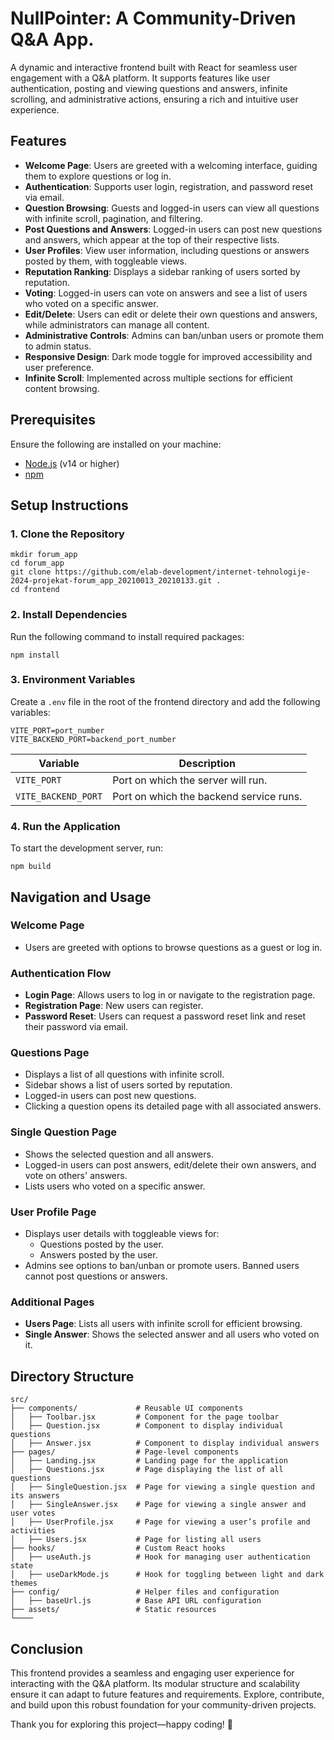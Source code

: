 # NullPointer: A Community-Driven Q&A App.

A dynamic and interactive frontend built with React for seamless user engagement with a Q&A platform. It supports features like user authentication, posting and viewing questions and answers, infinite scrolling, and administrative actions, ensuring a rich and intuitive user experience.

## Features

- **Welcome Page**: Users are greeted with a welcoming interface, guiding them to explore questions or log in.
- **Authentication**: Supports user login, registration, and password reset via email.
- **Question Browsing**: Guests and logged-in users can view all questions with infinite scroll, pagination, and filtering.
- **Post Questions and Answers**: Logged-in users can post new questions and answers, which appear at the top of their respective lists.
- **User Profiles**: View user information, including questions or answers posted by them, with toggleable views.
- **Reputation Ranking**: Displays a sidebar ranking of users sorted by reputation.
- **Voting**: Logged-in users can vote on answers and see a list of users who voted on a specific answer.
- **Edit/Delete**: Users can edit or delete their own questions and answers, while administrators can manage all content.
- **Administrative Controls**: Admins can ban/unban users or promote them to admin status.
- **Responsive Design**: Dark mode toggle for improved accessibility and user preference.
- **Infinite Scroll**: Implemented across multiple sections for efficient content browsing.

## Prerequisites

Ensure the following are installed on your machine:

- [Node.js](https://nodejs.org/) (v14 or higher)
- [npm](https://www.npmjs.com/)

## Setup Instructions

### 1. Clone the Repository

```
mkdir forum_app
cd forum_app
git clone https://github.com/elab-development/internet-tehnologije-2024-projekat-forum_app_20210013_20210133.git .
cd frontend
```

### 2. Install Dependencies

Run the following command to install required packages:

```
npm install
```

### 3. Environment Variables

Create a `.env` file in the root of the frontend directory and add the following variables:

```
VITE_PORT=port_number
VITE_BACKEND_PORT=backend_port_number
```

| Variable            | Description                             |
| ------------------- | --------------------------------------- |
| `VITE_PORT`         | Port on which the server will run.      |
| `VITE_BACKEND_PORT` | Port on which the backend service runs. |

### 4. Run the Application

To start the development server, run:

```
npm build
```

## Navigation and Usage

### Welcome Page

- Users are greeted with options to browse questions as a guest or log in.

### Authentication Flow

- **Login Page**: Allows users to log in or navigate to the registration page.
- **Registration Page**: New users can register.
- **Password Reset**: Users can request a password reset link and reset their password via email.

### Questions Page

- Displays a list of all questions with infinite scroll.
- Sidebar shows a list of users sorted by reputation.
- Logged-in users can post new questions.
- Clicking a question opens its detailed page with all associated answers.

### Single Question Page

- Shows the selected question and all answers.
- Logged-in users can post answers, edit/delete their own answers, and vote on others' answers.
- Lists users who voted on a specific answer.

### User Profile Page

- Displays user details with toggleable views for:
  - Questions posted by the user.
  - Answers posted by the user.
- Admins see options to ban/unban or promote users. Banned users cannot post questions or answers.

### Additional Pages

- **Users Page**: Lists all users with infinite scroll for efficient browsing.
- **Single Answer**: Shows the selected answer and all users who voted on it.

## Directory Structure

```
src/
├── components/             # Reusable UI components
│   ├── Toolbar.jsx         # Component for the page toolbar
│   ├── Question.jsx        # Component to display individual questions
│   ├── Answer.jsx          # Component to display individual answers
├── pages/                  # Page-level components
│   ├── Landing.jsx         # Landing page for the application
│   ├── Questions.jsx       # Page displaying the list of all questions
│   ├── SingleQuestion.jsx  # Page for viewing a single question and its answers
│   ├── SingleAnswer.jsx    # Page for viewing a single answer and user votes
│   ├── UserProfile.jsx     # Page for viewing a user’s profile and activities
│   ├── Users.jsx           # Page for listing all users
├── hooks/                  # Custom React hooks
│   ├── useAuth.js          # Hook for managing user authentication state
│   ├── useDarkMode.js      # Hook for toggling between light and dark themes
├── config/                 # Helper files and configuration
│   ├── baseUrl.js          # Base API URL configuration
├── assets/                 # Static resources
└────
```

## Conclusion

This frontend provides a seamless and engaging user experience for interacting with the Q&A platform. Its modular structure and scalability ensure it can adapt to future features and requirements. Explore, contribute, and build upon this robust foundation for your community-driven projects.

Thank you for exploring this project—happy coding! 🚀
